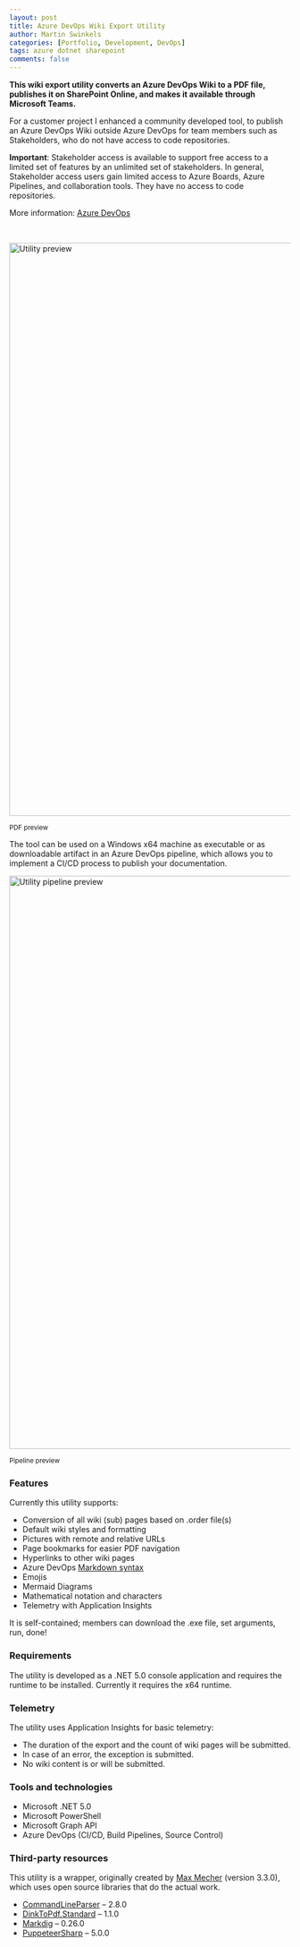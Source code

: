 ```yaml
---
layout: post
title: Azure DevOps Wiki Export Utility
author: Martin Swinkels
categories: [Portfolio, Development, DevOps]
tags: azure dotnet sharepoint
comments: false
---
```


**This wiki export utility converts an Azure DevOps Wiki to a PDF file, publishes it on SharePoint Online, and makes it available through Microsoft Teams.**

For a customer project I enhanced a community developed tool, to publish an Azure DevOps Wiki outside Azure DevOps for team members such as Stakeholders, who do not have access to code repositories.

<div class="important">
    <p><strong>Important</strong>: Stakeholder access is available to support free access to a limited set of features by an unlimited set of stakeholders. In general, Stakeholder access users gain limited access to Azure Boards, Azure Pipelines, and collaboration tools. They have no access to code repositories.</p>
    <p>More information: <a href="https://docs.microsoft.com/en-us/azure/devops/organizations/security/stakeholder-access?view=azure-devops" target="_blanc">Azure DevOps</a></p>
</div>

<br>

<a href="https://msc365.eu/assets/img/posts-wiki-export-utility-preview.png" target="_blanc"><img alt="Utility preview" src="https://msc365.eu/assets/img/posts-wiki-export-utility-preview.png" width="1024"/></a>

<small>PDF preview</small>

The tool can be used on a Windows x64 machine as executable or as downloadable artifact in an Azure DevOps pipeline, which allows you to implement a CI/CD process to publish your documentation.

<a href="https://msc365.eu/assets/img/posts-wiki-export-utility-pipeline.png" target="_blanc"><img alt="Utility pipeline preview" src="https://msc365.eu/assets/img/posts-wiki-export-utility-pipeline.png" width="1024"/></a>

<small>Pipeline preview</small>

### Features

Currently this utility supports:

- Conversion of all wiki (sub) pages based on .order file(s)
- Default wiki styles and formatting
- Pictures with remote and relative URLs
- Page bookmarks for easier PDF navigation
- Hyperlinks to other wiki pages
- Azure DevOps [Markdown syntax](https://docs.microsoft.com/en-us/azure/devops/project/wiki/markdown-guidance?view=azure-devops)
- Emojis
- Mermaid Diagrams
- Mathematical notation and characters
- Telemetry with Application Insights

It is self-contained; members can download the .exe file, set arguments, run, done!

### Requirements

The utility is developed as a .NET 5.0 console application and requires the runtime to be installed. Currently it requires the x64 runtime.

### Telemetry

The utility uses Application Insights for basic telemetry:

- The duration of the export and the count of wiki pages will be submitted.
- In case of an error, the exception is submitted.
- No wiki content is or will be submitted.

### Tools and technologies

- Microsoft .NET 5.0
- Microsoft PowerShell
- Microsoft Graph API
- Azure DevOps (CI/CD, Build Pipelines, Source Control)

### Third-party resources

This utility is a wrapper, originally created by [Max Mecher](https://github.com/MaxMelcher) (version 3.3.0), which uses open source libraries that do the actual work.

- [CommandLineParser](https://github.com/commandlineparser/commandline) – 2.8.0
- [DinkToPdf.Standard](https://github.com/konzen/DinkToPdf) – 1.1.0
- [Markdig](https://github.com/lunet-io/markdig/) – 0.26.0
- [PuppeteerSharp](https://github.com/hardkoded/puppeteer-sharp) – 5.0.0
